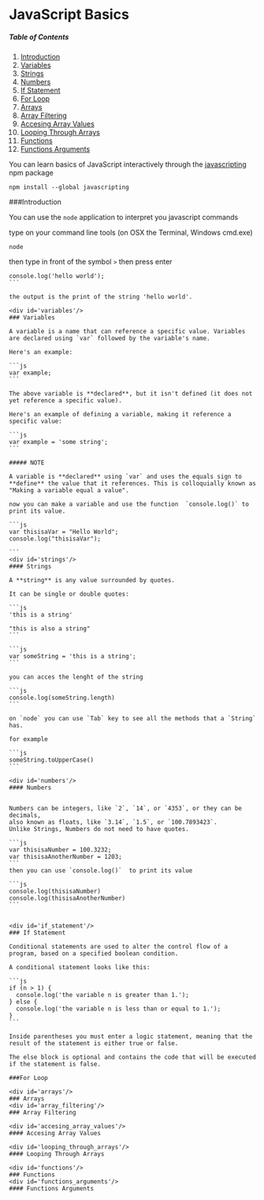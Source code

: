 
# JavaScript Basics

##### Table of Contents  

1. [Introduction](#introduction)
2. [Variables](#variables)
  1. [Strings](#strings)
  2. [Numbers](#numbers)
3. [If Statement](#if_statement)
4. [For Loop](#for_loop)
5. [Arrays](#arrays)
  1. [Array Filtering](#array_filtering)
  2. [Accesing Array Values](#accesing_array_values)
6. [Looping Through Arrays](#looping_through_arrays)
7. [Functions](#functions)
8. [Functions Arguments](#functions_arguments)

You can learn basics of JavaScript interactively through the [javascripting](https://github.com/sethvincent/javascripting) npm package 

```
npm install --global javascripting
```
###Introduction

You can use the `node` application to interpret you javascript commands 

type on your command line tools (on OSX the Terminal, Windows cmd.exe)

```
node
```
then type in front of the symbol `>` then press enter
````
console.log('hello world');
```

the output is the print of the string 'hello world'. 

<div id='variables'/>
### Variables

A variable is a name that can reference a specific value. Variables are declared using `var` followed by the variable's name.

Here's an example:

```js
var example;
```

The above variable is **declared**, but it isn't defined (it does not yet reference a specific value).

Here's an example of defining a variable, making it reference a specific value:

```js
var example = 'some string';
```

##### NOTE 

A variable is **declared** using `var` and uses the equals sign to **define** the value that it references. This is colloquially known as "Making a variable equal a value".

now you can make a variable and use the function  `console.log()` to print its value.

```js
var thisisaVar = "Hello World";
console.log("thisisaVar");

```
<div id='strings'/>
#### Strings

A **string** is any value surrounded by quotes.

It can be single or double quotes:

```js
'this is a string'

"this is also a string"
```

```js
var someString = 'this is a string';
```

you can acces the lenght of the string

```js
console.log(someString.length)
```

on `node` you can use `Tab` key to see all the methods that a `String` has.

for example 

```js
someString.toUpperCase()
```

<div id='numbers'/>
#### Numbers


Numbers can be integers, like `2`, `14`, or `4353`, or they can be decimals,  
also known as floats, like `3.14`, `1.5`, or `100.7893423`.
Unlike Strings, Numbers do not need to have quotes.

```js
var thisisaNumber = 100.3232;
var thisisaAnotherNumber = 1203;
```
then you can use `console.log()`  to print its value

```js
console.log(thisisaNumber)
console.log(thisisaAnotherNumber)
```


<div id='if_statement'/>
### If Statement 

Conditional statements are used to alter the control flow of a program, based on a specified boolean condition.

A conditional statement looks like this:

```js
if (n > 1) {
  console.log('the variable n is greater than 1.');
} else {
  console.log('the variable n is less than or equal to 1.');
}
```

Inside parentheses you must enter a logic statement, meaning that the result of the statement is either true or false. 

The else block is optional and contains the code that will be executed if the statement is false.

###For Loop

<div id='arrays'/>
### Arrays
<div id='array_filtering'/>
### Array Filtering

<div id='accesing_array_values'/>
#### Accesing Array Values

<div id='looping_through_arrays'/>
#### Looping Through Arrays

<div id='functions'/>
### Functions
<div id='functions_arguments'/>
#### Functions Arguments
